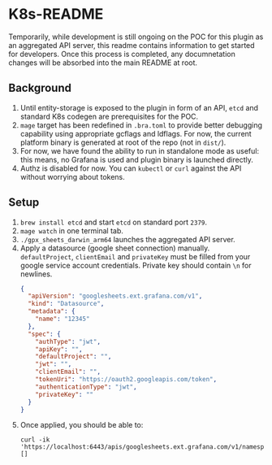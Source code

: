 # K8s-README

Temporarily, while development is still ongoing on the POC for this plugin as an aggregated API server, this readme
contains information to get started for developers. Once this process is completed, any documnetation changes will
be absorbed into the main README at root.

## Background

1. Until entity-storage is exposed to the plugin in form of an API, `etcd` and standard K8s codegen are prerequisites for the POC.
2. `mage` target has been redefined in `.bra.toml` to provide better debugging capability using appropriate gcflags and ldflags. For now, the current platform binary is generated at root of the repo (not in `dist/`).
3. For now, we have found the ability to run in standalone mode as useful: this means, no Grafana is used and plugin binary is launched directly.
4. Authz is disabled for now. You can `kubectl` or `curl` against the API without worrying about tokens.

## Setup

1. `brew install etcd` and start `etcd` on standard port `2379`.
2. `mage watch` in one terminal tab.
3. `./gpx_sheets_darwin_arm64` launches the aggregated API server. 
4. Apply a datasource (google sheet connection) manually. `defaultProject`, `clientEmail` and `privateKey` must be filled from your google service account credentials. Private key should contain `\n` for newlines.
    ```json
    {
      "apiVersion": "googlesheets.ext.grafana.com/v1",
      "kind": "Datasource",
      "metadata": {
        "name": "12345"
      },
      "spec": {
        "authType": "jwt",
        "apiKey": "",
        "defaultProject": "",
        "jwt": "",
        "clientEmail": "",
        "tokenUri": "https://oauth2.googleapis.com/token",
        "authenticationType": "jwt",
        "privateKey": ""
      }
    }
    ```
5. Once applied, you should be able to:
    ```shell
    curl -ik 'https://localhost:6443/apis/googlesheets.ext.grafana.com/v1/namespaces/default/datasources/12345/resource/spreadsheets
    []
    ```
